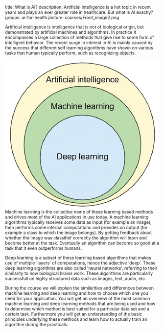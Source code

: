 title: What is AI?
description: Artificial intelligence is a hot topic in recent years and plays an ever greater role in healthcare. But what is AI exactly?
groups: ai-for-health
picture: courses/Front_image2.png


Artificial intelligence is intelligence that is not of biological origin, but demonstrated by artificial machines and algorithms. In practice it encompasses a large collection of methods that give rise to some form of intelligent behavior. The recent surge in interest in AI is mainly caused by the success that different self learning algorithms have shown on various tasks that human typically perform, such as recognizing objects. 

<img align="right" src="images/what_is_AI.jpg">

Machine learning is the collective name of these learning based methods and drives most of the AI applications in use today. A machine learning algorithms typically receives some data as input (for example an image), then performs some internal computations and provides on output (for example a class to which the image belongs). By getting feedback about whether the image was classifief correctly the algorithm will learn and become better at the task. Eventually an algorithm can become so good at a task that it even outperforms humans. 

Deep learning is a subset of these learning based algorithms that makes use of multiple 'layers' of computations, hence the adjective 'deep'. These deep learning algorithms are also called 'neural networks', referring to their similarity to how biological brains work. These algorithms are particularly successfull on highly structured data such as images, text, audio, etc.

During the course we will explain the similarities and differences between machine learning and deep learning and how to choose which one you need for your application. You will get an overview of the most common machine learning and deep learning methods that are being used and how to determine which method is best suited for a particular data set and a certain task. Furthermore you will get an understanding of the basic principles underlying these methods and learn how to actually train an algorithm during the practicals.
